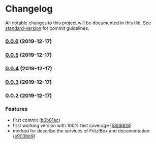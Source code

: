 # Changelog

All notable changes to this project will be documented in this file. See [standard-version](https://github.com/conventional-changelog/standard-version) for commit guidelines.

### [0.0.6](https://gitlab.com/ulfalfa/fritzbox/compare/v0.0.5...v0.0.6) (2019-12-17)

### [0.0.5](https://gitlab.com/ulfalfa/fritzbox/compare/v0.0.4...v0.0.5) (2019-12-17)

### [0.0.4](https://gitlab.com/ulfalfa/fritzbox/compare/v0.0.3...v0.0.4) (2019-12-17)

### [0.0.3](https://gitlab.com/ulfalfa/fritzbox/compare/v0.0.2...v0.0.3) (2019-12-17)

### 0.0.2 (2019-12-17)


### Features

* first commit ([b0b81ac](https://gitlab.com/ulfalfa/fritzbox/commit/b0b81acb6eb051feb5c561dfe4cd85d4f5ae8010))
* first working version with 100% test coverage ([5809818](https://gitlab.com/ulfalfa/fritzbox/commit/58098188d93953eaca6c1dbf3e27a4154ec56cf1))
* method for describe the services of Fritz!Box and documentation ([e903bb9](https://gitlab.com/ulfalfa/fritzbox/commit/e903bb93c3cc87ff9e7a5d914566069b3ac8ffad))
